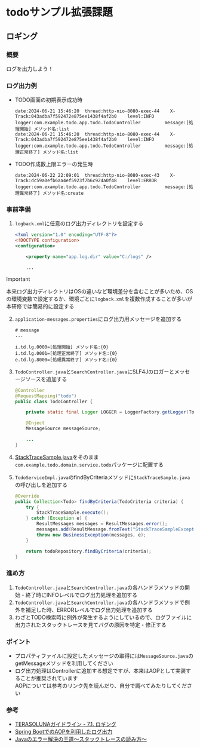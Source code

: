 # todoサンプル拡張課題
## ロギング
### 概要
ログを出力しよう！

### ログ出力例
- TODO画面の初期表示成功時
  ```log
  date:2024-06-21 15:46:20	thread:http-nio-8080-exec-44	X-Track:043adba7f592472e875ee1438f4af2b0	level:INFO 	logger:com.example.todo.app.todo.TodoController        	message:[処理開始] メソッド名:list
  date:2024-06-21 15:46:20	thread:http-nio-8080-exec-44	X-Track:043adba7f592472e875ee1438f4af2b0	level:INFO 	logger:com.example.todo.app.todo.TodoController        	message:[処理正常終了] メソッド名:list
  ```

- TODO作成数上限エラーの発生時
  ```log
  date:2024-06-22 22:09:01	thread:http-nio-8080-exec-43	X-Track:dc59a0efb6aa4ef5923f7b6c924a0f48	level:ERROR	logger:com.example.todo.app.todo.TodoController        	message:[処理異常終了] メソッド名:create
  ```

### 事前準備
1. `logback.xml`に任意のログ出力ディレクトリを設定する
   ```xml
   <?xml version="1.0" encoding="UTF-8"?>
   <!DOCTYPE configuration>
   <configuration>

       <property name="app.log.dir" value="C:/logs" />

       ...
   ```

> [!IMPORTANT]  
> 本来ログ出力ディレクトリはOSの違いなど環境差分を含むことが多いため、OSの環境変数で設定するか、環境ごとに`logback.xml`を複数作成することが多いが本研修では簡易的に設定する

2. `application-messages.properties`にログ出力用メッセージを追加する
   ```properties
   # message
   ...

   i.td.lg.0000=[処理開始] メソッド名:{0}
   i.td.lg.0001=[処理正常終了] メソッド名:{0}
   e.td.lg.8000=[処理異常終了] メソッド名:{0}
   ```

3. `TodoController.java`と`SearchController.java`にSLF4Jのロガーとメッセージソースを追加する
   ```java
   @Controller
   @RequestMapping("todo")
   public class TodoController {
   
       private static final Logger LOGGER = LoggerFactory.getLogger(TodoController.class);
   
       @Inject
       MessageSource messageSource;
   
       ...
   }
   ```

4. [StackTraceSample.java](StackTraceSample.java)をそのまま`com.example.todo.domain.service.todo`パッケージに配置する

5. `TodoServiceImpl.java`のfindByCriteriaメソッドに`StackTraceSample.java`の呼び出しを追加する
   ```java
   @Override
   public Collection<Todo> findByCriteria(TodoCriteria criteria) {
       try {
           StackTraceSample.execute();
       } catch (Exception e) {
           ResultMessages messages = ResultMessages.error();
           messages.add(ResultMessage.fromText("StackTraceSampleException"));
           throw new BusinessException(messages, e);
       }

       return todoRepository.findByCriteria(criteria);
   }
   ```

### 進め方
1. `TodoController.java`と`SearchController.java`の各ハンドラメソッドの開始・終了時にINFOレベルでログ出力処理を追加する
2. `TodoController.java`と`SearchController.java`の各ハンドラメソッドで例外を補足した時、ERRORレベルでログ出力処理を追加する
3. わざとTODO検索時に例外が発生するようにしているので、ログファイルに出力されたスタックトレースを見てバグの原因を特定・修正する

### ポイント
- プロパティファイルに設定したメッセージの取得には`MessageSource.java`のgetMessageメソッドを利用してください
- ログ出力処理はControllerに追加する想定ですが、本来はAOPとして実装することが推奨されています  
  AOPについては参考のリンク先を読んだり、自分で調べてみたりしてください

### 参考
- [TERASOLUNAガイドライン - 7.1. ロギング](https://terasolunaorg.github.io/guideline/current/ja/ArchitectureInDetail/GeneralFuncDetail/Logging.html)
- [Spring BootでのAOPを利用したログ出力](https://qiita.com/be834194/items/c9c5b7084baade390abc)
- [Javaのエラー解決の王道～スタックトレースの読み方～](https://ittoybox.com/archives/588)
